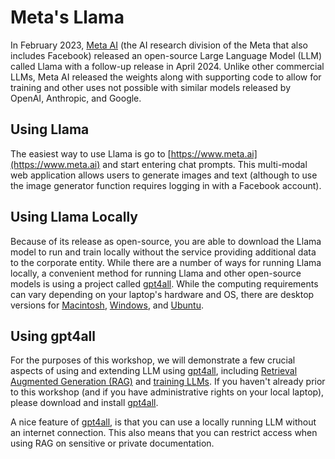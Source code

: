 # Meta's Llama
In February 2023, [Meta AI][METAAI] (the AI research division of the Meta that also includes Facebook) released 
an open-source Large Language Model (LLM) called Llama with a follow-up release in 
April 2024. Unlike other commercial LLMs, Meta AI released the weights along with supporting
code to allow for training and other uses not possible with similar models released by OpenAI,
Anthropic, and Google.

## Using Llama
The easiest way to use Llama is go to [https://www.meta.ai](https://www.meta.ai) and start entering chat prompts. This 
multi-modal web application allows users to generate images and text (although to use the image
generator function requires logging in with a Facebook account). 

## Using Llama Locally
Because of its release as open-source, you are able to download the Llama model to run and 
train locally without the service providing additional data to the corporate entity. While there 
are a number of ways for running Llama locally, a convenient method for running Llama
and other open-source models is using a project called [gpt4all][GPT4ALL]. While the computing
requirements can vary depending on your laptop's hardware and OS, there are desktop versions
for [Macintosh](https://gpt4all.io/installers/gpt4all-installer-darwin.dmg), 
[Windows](https://gpt4all.io/installers/gpt4all-installer-win64.exe), and 
[Ubuntu](https://gpt4all.io/installers/gpt4all-installer-linux.run).

## Using gpt4all 
For the purposes of this workshop, we will demonstrate a few crucial aspects of using and extending
LLM using [gpt4all][GPT4ALL], including [Retrieval Augmented Generation (RAG)](retrival-augment-generation.md) 
and [training LLMs](training-llms.md). If you haven't already prior to this workshop (and if you have
administrative rights on your local laptop), please download and install [gpt4all][GPT4ALL].

A nice feature of [gpt4all][GPT4ALL], is that you can use a locally running LLM without an internet connection. 
This also means that you can restrict access when using RAG on sensitive or private documentation.
 
[GPT4ALL]: https://gpt4all.io/
[METAAI]: https://ai.meta.com/ 
